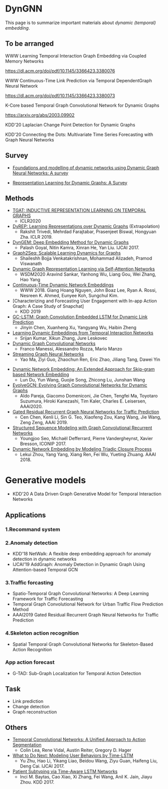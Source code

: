 # DynGNN
This page is to summarize important materials about *dynamic (temporal) embedding*.

## To be arranged

WWW Learning Temporal Interaction Graph Embedding via Coupled Memory Networks

https://dl.acm.org/doi/pdf/10.1145/3366423.3380076

WWW Continuous-Time Link Prediction via Temporal DependentGraph Neural Network

https://dl.acm.org/doi/pdf/10.1145/3366423.3380073

K-Core based Temporal Graph Convolutional Network for Dynamic Graphs

https://arxiv.org/abs/2003.09902

KDD'20 Laplacian Change Point Detection for Dynamic Graphs

KDD'20 Connecting the Dots: Multivariate Time Series Forecasting with Graph Neural Networks

## Survey
- [Foundations and modelling of dynamic networks using Dynamic Graph Neural Networks: A survey](https://arxiv.org/pdf/1905.11485.pdf)

- [Representation Learning for Dynamic Graphs: A Survey](https://arxiv.org/pdf/2005.07496.pdf)

## Methods
- [TGAT: INDUCTIVE REPRESENTATION LEARNING ON TEMPORAL GRAPHS](https://openreview.net/forum?id=rJeW1yHYwH)
	- ICLR2020
- [DyREP: Learning Representations over Dynamic Graphs](https://openreview.net/forum?id=HyePrhR5KX) (Extrapolation)
	- Rakshit Trivedi, Mehrdad Farajtabar, Prasenjeet Biswal, Hongyuan Zha. ICLR 2019.
- [DynGEM: Deep Embedding Method for Dynamic Graphs](https://arxiv.org/abs/1805.11273)
	- Palash Goyal, Nitin Kamra, Xinran He, Yan Liu. IJCAI 2017.
- [Graph2Seq: Scalable Learning Dynamics for Graphs](https://openreview.net/forum?id=Ske7ToC5Km)
	- Shaileshh Bojja Venkatakrishnan, Mohammad Alizadeh, Pramod Viswanath
- [Dynamic Graph Representation Learning via Self-Attention Networks](https://openreview.net/forum?id=HylsgnCcFQ)
	- WSDM2020 Aravind Sankar, Yanhong Wu, Liang Gou, Wei Zhang, Hao Yang
- [Continuous-Time Dynamic Network Embeddings](http://ryanrossi.com/pubs/nguyen-et-al-WWW18-BigNet.pdf)
	- WWW 2018. Giang Hoang Nguyen, John Boaz Lee, Ryan A. Rossi, Nesreen K. Ahmed, Eunyee Koh, Sungchul Kim. 
- [Characterizing and Forecasting User Engagement with In-app Action Graph: A Case Study of Snapchat]
	- KDD 2019
- [GC-LSTM: Graph Convolution Embedded LSTM for Dynamic Link Prediction](https://arxiv.org/pdf/1812.04206.pdf)
	- Jinyin Chen, Xuanheng Xu, Yangyang Wu, Haibin Zheng
- [Learning Dynamic Embeddings from Temporal Interaction Networks](https://www-cs.stanford.edu/~srijan/pubs/paper-interactions.pdf)
	- Srijan Kumar, Xikun Zhang, Jure Leskovec
- [Dynamic Graph Convolutional Networks](https://arxiv.org/pdf/1704.06199.pdf)
	- Franco Manessi, Alessandro Rozza, Mario Manzo
- [Streaming Graph Neural Networks](https://arxiv.org/pdf/1810.10627.pdf)
	- Yao Ma, Ziyi Guo, Zhaochun Ren, Eric Zhao, Jiliang Tang, Dawei Yin
<!-- - [dynnode2vec: Scalable Dynamic Network Embedding](https://arxiv.org/abs/1812.02356)
 	- Sedigheh Mahdavi, Shima Khoshraftar, Aijun An -->
- [Dynamic Network Embedding: An Extended Approach for Skip-gram based Network Embedding](https://www.ijcai.org/proceedings/2018/0288.pdf)
	- Lun Du, Yun Wang, Guojie Song, Zhicong Lu, Junshan Wang
- [EvolveGCN: Evolving Graph Convolutional Networks for Dynamic Graphs](https://arxiv.org/abs/1902.10191)
	- Aldo Pareja, Giacomo Domeniconi, Jie Chen, Tengfei Ma, Toyotaro Suzumura, Hiroki Kanezashi, Tim Kaler, Charles E. Leisersen, AAAI2020.
- [Gated Residual Recurrent Graph Neural Networks for Traffic Prediction](https://oar.a-star.edu.sg/jspui/bitstream/123456789/3020/1/AAAI-ChenC.4591.pdf#page8)
	- Cen Chen, Kenli Li, Sin G. Teo, Xiaofeng Zou, Kang Wang, Jie Wang, Zeng Zeng, AAAI 2019.
- [Structured Sequence Modeling with Graph Convolutional Recurrent Networks](https://arxiv.org/abs/1612.07659)
	- Youngjoo Seo, Michaël Defferrard, Pierre Vandergheynst, Xavier Bresson, ICONIP 2017.
- [Dynamic Network Embedding by Modeling Triadic Closure Process](http://yangy.org/works/dynamictriad/dynamic_triad.pdf)
	- Lekui Zhou, Yang Yang, Xiang Ren, Fei Wu, Yueting Zhuang. AAAI 2018.

# Generative models
- KDD'20 A Data Driven Graph Generative Model for Temporal Interaction Networks

## Applications

### 1.Recommand system

### 2.Anomaly detection
- KDD'18 NetWalk: A flexible deep embedding approach for anomaly detection in dynamic networks
- IJCAI'19 AddGraph: Anomaly Detection in Dynamic Graph Using Attention-based Temporal GCN
### 3.Traffic forcasting

- Spatio-Temporal Graph Convolutional Networks: A Deep Learning Framework for Traffic Forecasting
- Temporal Graph Convolutional Network for Urban Traffic Flow Prediction Method
- AAAI2019 Gated Residual Recurrent Graph Neural Networks for Traffic Prediction

### 4.Skeleton action recognition

- Spatial Temporal Graph Convolutional Networks for Skeleton-Based Action Recognition

### App action forecast
- G-TAD: Sub-Graph Localization for Temporal Action Detection

## Task
- Link prediction
- Change detection
- Graph reconstruction

## Others
- [Temporal Convolutional Networks: A Unified Approach to Action Segmentation](https://arxiv.org/abs/1608.08242)
	- Colin Lea, Rene Vidal, Austin Reiter, Gregory D. Hager
- [What to Do Next: Modeling User Behaviors by Time-LSTM](https://www.ijcai.org/proceedings/2017/0504.pdf)
	- Yu Zhu, Hao Li, Yikang Liao, Beidou Wang, Ziyu Guan, Haifeng Liu, Deng Cai. IJCAI 2017.
- [Patient Subtyping via Time-Aware LSTM Networks](http://biometrics.cse.msu.edu/Publications/MachineLearning/Baytasetal_PatientSubtypingViaTimeAwareLSTMNetworks.pdf)
	- Inci M. Baytas, Cao Xiao, Xi Zhang, Fei Wang, Anil K. Jain, Jiayu Zhou. KDD 2017.

